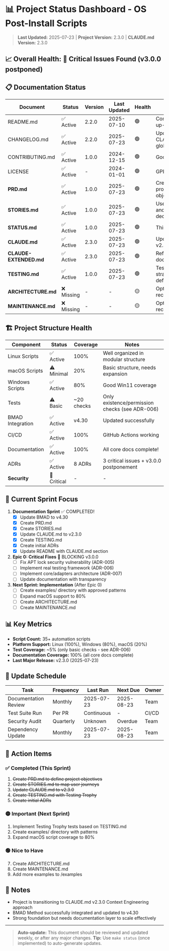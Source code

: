 # 📊 Project Status Dashboard - OS Post-Install Scripts

> **Last Updated:** 2025-07-23 | **Project Version:** 2.3.0 | **CLAUDE.md Version:** 2.3.0

## 📈 Overall Health: 🔴 Critical Issues Found (v3.0.0 postponed)

## 📋 Documentation Status

| Document | Status | Version | Last Updated | Health | Notes |
|----------|--------|---------|--------------|--------|-------|
| README.md | ✅ Active | 2.2.0 | 2025-07-10 | 🟢 | Comprehensive, up-to-date |
| CHANGELOG.md | ✅ Active | 2.2.0 | 2025-07-23 | 🟢 | Updated with CLAUDE.md global changes |
| CONTRIBUTING.md | ✅ Active | 1.0.0 | 2024-12-15 | 🟢 | Good guidelines |
| LICENSE | ✅ Active | - | 2024-01-01 | 🟢 | GPL v3 |
| **PRD.md** | ✅ Active | 1.0.0 | 2025-07-23 | 🟢 | Created with project objectives |
| **STORIES.md** | ✅ Active | 1.0.0 | 2025-07-23 | 🟢 | User journeys and filtering decisions |
| **STATUS.md** | ✅ Active | 1.0.0 | 2025-07-23 | 🟢 | This document |
| **CLAUDE.md** | ✅ Active | 2.3.0 | 2025-07-23 | 🟢 | Updated to v2.3.0 |
| **CLAUDE-EXTENDED.md** | ✅ Active | 2.3.0 | 2025-07-23 | 🟢 | Reference document |
| **TESTING.md** | ✅ Active | 1.0.0 | 2025-07-23 | 🟢 | Testing Trophy strategy defined |
| **ARCHITECTURE.md** | ❌ Missing | - | - | 🟡 | Optional but recommended |
| **MAINTENANCE.md** | ❌ Missing | - | - | 🟡 | Optional but recommended |

## 🏗️ Project Structure Health

| Component | Status | Coverage | Notes |
|-----------|--------|----------|-------|
| Linux Scripts | ✅ Active | 100% | Well organized in modular structure |
| macOS Scripts | ⚠️ Minimal | 20% | Basic structure, needs expansion |
| Windows Scripts | ✅ Active | 80% | Good Win11 coverage |
| Tests | ⚠️ Basic | ~20 checks | Only existence/permission checks (see ADR-006) |
| BMAD Integration | ✅ Active | v4.30 | Updated successfully |
| CI/CD | ✅ Active | 100% | GitHub Actions working |
| Documentation | ✅ Active | 100% | All core docs complete! |
| ADRs | ✅ Active | 8 ADRs | 3 critical issues + v3.0.0 postponement |
| **Security** | 🔴 Critical | - | - | 🔴 | APT lock vulnerability (ADR-005) |

## 🎯 Current Sprint Focus

1. **Documentation Sprint** ✅ COMPLETED!
   - [x] Update BMAD to v4.30
   - [x] Create PRD.md
   - [x] Create STORIES.md
   - [x] Update CLAUDE.md to v2.3.0
   - [x] Create TESTING.md
   - [x] Create initial ADRs
   - [x] Update README with CLAUDE.md section

2. **Epic 0: Critical Fixes** 🚨 BLOCKING v3.0.0
   - [ ] Fix APT lock security vulnerability (ADR-005)
   - [ ] Implement real testing framework (ADR-006)
   - [ ] Implement core/adapters architecture (ADR-007)
   - [ ] Update documentation with transparency
   
3. **Next Sprint: Implementation** (After Epic 0)
   - [ ] Create examples/ directory with approved patterns
   - [ ] Expand macOS support to 80%
   - [ ] Create ARCHITECTURE.md
   - [ ] Create MAINTENANCE.md

## 📊 Key Metrics

- **Script Count:** 35+ automation scripts
- **Platform Support:** Linux (100%), Windows (80%), macOS (20%)
- **Test Coverage:** ~5% (only basic checks - see ADR-006)
- **Documentation Coverage:** 100% (all core docs complete)
- **Last Major Release:** v2.3.0 (2025-07-23)

## 🔄 Update Schedule

| Task | Frequency | Last Run | Next Due | Owner |
|------|-----------|----------|----------|-------|
| Documentation Review | Monthly | 2025-07-23 | 2025-08-23 | Team |
| Test Suite Run | Per PR | Continuous | - | CI/CD |
| Security Audit | Quarterly | Unknown | Overdue | Team |
| Dependency Update | Monthly | 2025-07-23 | 2025-08-23 | Team |

## 🚦 Action Items

### ✅ Completed (This Sprint)
1. ~~Create PRD.md to define project objectives~~
2. ~~Create STORIES.md to map user journeys~~
3. ~~Update CLAUDE.md to v2.3.0~~
4. ~~Create TESTING.md with Testing Trophy~~
5. ~~Create initial ADRs~~

### 🟡 Important (Next Sprint)
1. Implement Testing Trophy tests based on TESTING.md
2. Create examples/ directory with patterns
3. Expand macOS script coverage to 80%

### 🟢 Nice to Have
7. Create ARCHITECTURE.md
8. Create MAINTENANCE.md
9. Add more examples to /examples

## 📝 Notes

- Project is transitioning to CLAUDE.md v2.3.0 Context Engineering approach
- BMAD Method successfully integrated and updated to v4.30
- Strong foundation but needs documentation layer to scale effectively

---

> **Auto-update:** This document should be reviewed and updated weekly, or after any major changes.
> **Tip:** Use `make status` (once implemented) to auto-generate updates.